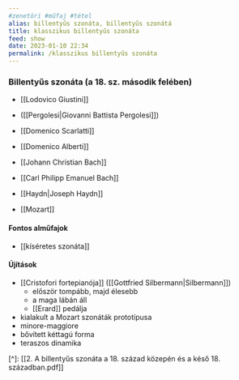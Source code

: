 ```yaml
---
#zenetöri #műfaj #tétel
alias: billentyűs szonáta, billentyűs szonátá
title: klasszikus billentyűs szonáta
feed: show
date: 2023-01-10 22:34
permalink: /klasszikus billentyűs szonáta
---
```


### Billentyűs szonáta (a 18. sz. második felében)
- [[Lodovico Giustini]]
- ([[Pergolesi|Giovanni Battista Pergolesi]])

- [[Domenico Scarlatti]]
- [[Domenico Alberti]]

- [[Johann Christian Bach]]

- [[Carl Philipp Emanuel Bach]]
- [[Haydn|Joseph Haydn]]
- [[Mozart]]

#### Fontos alműfajok
- [[kíséretes szonáta]]

#### Újítások
- [[Cristofori fortepianója]] ([[Gottfried Silbermann|Silbermann]])
	- először tompább, majd élesebb
	- a maga lábán áll
	- [[Erard]] pedálja
- kialakult a Mozart szonáták prototípusa
- minore-maggiore
- bővített kéttagú forma
- teraszos dinamika


[^]: [[2. A billentyűs szonáta a 18. század közepén és a késő 18. században.pdf]]